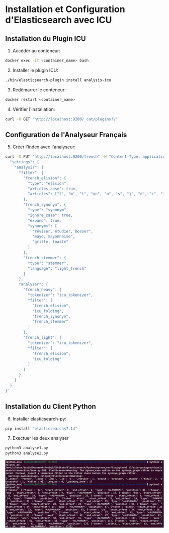 
# Installation et Configuration d'Elasticsearch avec ICU

## Installation du Plugin ICU

1. Accéder au conteneur:
```bash
docker exec -it <container_name> bash
```

2. Installer le plugin ICU:
```bash
./bin/elasticsearch-plugin install analysis-icu
```

3. Redémarrer le conteneur:
```bash
docker restart <container_name>
```

4. Vérifier l'installation:
```bash
curl -X GET "http://localhost:9200/_cat/plugins?v"
```

## Configuration de l'Analyseur Français

5. Créer l'index avec l'analyseur:
```bash
curl -X PUT "http://localhost:9200/french" -H "Content-Type: application/json" -d '{
  "settings": {
    "analysis": {
      "filter": {
        "french_elision": {
          "type": "elision",
          "articles_case": true,
          "articles": ["l", "m", "t", "qu", "n", "s", "j", "d", "c", "jusqu", "quoiqu", "lorsqu", "puisqu"]
        },
        "french_synonym": {
          "type": "synonym",
          "ignore_case": true,
          "expand": true,
          "synonyms": [
            "réviser, étudier, bosser",
            "mayo, mayonnaise",
            "grille, toaste"
          ]
        },
        "french_stemmer": {
          "type": "stemmer",
          "language": "light_french"
        }
      },
      "analyzer": {
        "french_heavy": {
          "tokenizer": "icu_tokenizer",
          "filter": [
            "french_elision",
            "icu_folding",
            "french_synonym",
            "french_stemmer"
          ]
        },
        "french_light": {
          "tokenizer": "icu_tokenizer",
          "filter": [
            "french_elision",
            "icu_folding"
          ]
        }
      }
    }
  }
}'
```

## Installation du Client Python

6. Installer elasticsearch-py:
```bash
pip install "elasticsearch<7.14"
```

7. Exectuer les deux analyser 
```bash
python3 analyse1.py 
python3 analyse2.py
```

![alt text](analyser.png)